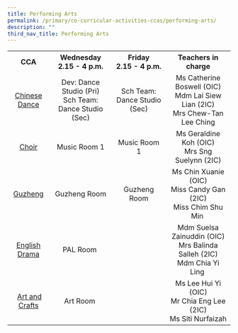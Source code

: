 ```yaml
---
title: Performing Arts
permalink: /primary/co-curricular-activities-ccas/performing-arts/
description: ""
third_nav_title: Performing Arts
---
```

<table>
<tbody>
<tr>
<th style="text-align: center;">CCA</th>
<th style="text-align: center;">Wednesday<br />2.15 - 4 p.m.</th>
<th style="text-align: center;">Friday<br />2.15 - 4 p.m.</th>
<th style="text-align: center;">Teachers in charge</th>
</tr>
<tr>
<td style="text-align: center;"><a href="/primary/co-curricular-activities-ccas/performing-arts/chinese-dance" target="">Chinese Dance</a></td>
<td style="text-align: center;">Dev: Dance Studio (Pri)<br />Sch Team: Dance Studio (Sec)</td>
<td style="text-align: center;">Sch Team: Dance Studio (Sec)</td>
<td style="text-align: center;">
<div>Ms Catherine Boswell (OIC)</div>
<div>Mdm Lai Siew Lian (2IC)</div>
<div>Mrs Chew-Tan Lee Ching</div>
</td>
</tr>
<tr>
<td style="text-align: center;"><a href="/primary/co-curricular-activities-ccas/performing-arts/choir" target="">Choir</a></td>
<td style="text-align: center;">Music Room 1</td>
<td style="text-align: center;">Music Room 1</td>
<td style="text-align: center;">
<div>Ms Geraldine Koh (OIC)</div>
<div>Mrs Sng Suelynn&nbsp;(2IC)</div>
</td>
</tr>
<tr>
<td style="text-align: center;"><a href="/primary/co-curricular-activities-ccas/performing-arts/guzheng" target="">Guzheng</a></td>
<td style="text-align: center;">Guzheng Room</td>
<td style="text-align: center;">Guzheng Room</td>
<td style="text-align: center;">
<div>Ms Chin Xuanie (OIC)</div>
<div>Miss Candy Gan (2IC)</div>
<div>Miss Chim Shu Min&nbsp;</div>
</td>
</tr>
<tr>
<td style="text-align: center;"><a href="/primary/co-curricular-activities-ccas/performing-arts/eldds" target="">English Drama</a></td>
<td style="text-align: center;">PAL Room&nbsp;</td>
<td style="text-align: center;"></td>
<td style="text-align: center;">
<div>Mdm Suelsa Zainuddin (OIC)</div>
<div>Mrs Balinda Salleh (2IC)</div>
<div>Mdm Chia Yi Ling&nbsp;</div>
</td>
</tr>
<tr>
<td style="text-align: center;">&nbsp;<a href="/primary/co-curricular-activities-ccas/clubs-n-societies/visual-arts-club">Art and Crafts</a></td>
<td style="text-align: center;">Art Room&nbsp;</td>
<td style="text-align: center;"></td>
<td style="text-align: center;">
<div>Ms Lee Hui Yi (OIC)</div>
<div>Mr Chia Eng Lee (2IC)</div>
<div>Ms Siti Nurfaizah</div>
</td>
</tr>
</tbody>
</table>